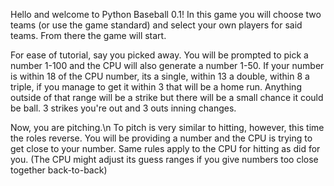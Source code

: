 Hello and welcome to Python Baseball 0.1!
In this game you will choose two teams (or use the game standard) and select your own players for said teams.
From there the game will start.

For ease of tutorial, say you picked away.
You will be prompted to pick a number 1-100 and the CPU will also generate a number 1-50.
If your number is within 18 of the CPU number, its a single, within 13 a double, within 8 a triple, if you manage to get it within 3 that will be a home run.
Anything outside of that range will be a strike but there will be a small chance it could be ball.  3 strikes you're out and 3 outs inning changes.

Now, you are pitching.\n
To pitch is very similar to hitting, however, this time the roles reverse.  You will be providing a number and the CPU is trying to get close to your number.
Same rules apply to the CPU for hitting as did for you.  (The CPU might adjust its guess ranges if you give numbers too close together back-to-back)
 
 
